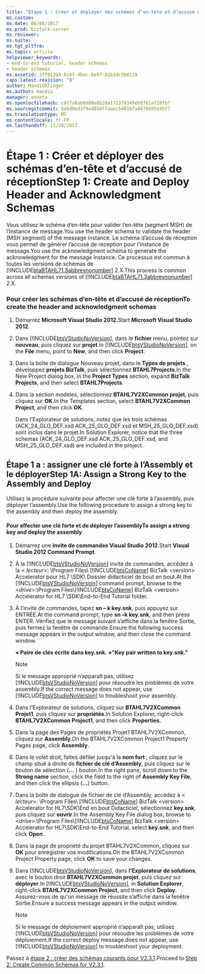 ```yaml
---
title: "Étape 1 : Créer et déployer des schémas d’en-tête et d’accusé de réception | Documents Microsoft"
ms.custom: 
ms.date: 06/08/2017
ms.prod: biztalk-server
ms.reviewer: 
ms.suite: 
ms.tgt_pltfrm: 
ms.topic: article
helpviewer_keywords:
- end-to-end tutorial, header schemas
- header schemas
ms.assetid: 3ff013a4-6c67-4bac-be97-81b2dc5b6119
caps.latest.revision: "8"
author: MandiOhlinger
ms.author: mandia
manager: anneta
ms.openlocfilehash: c9ffa8ab8d80a8b2da172378349eb9761a728fb7
ms.sourcegitcommit: 5abd0ed3f9e4858ffaaec5481bfa8878595e95f7
ms.translationtype: MT
ms.contentlocale: fr-FR
ms.lasthandoff: 11/28/2017
---
```

# <a name="step-1-create-and-deploy-header-and-acknowledgment-schemas"></a><span data-ttu-id="fdae7-102">Étape 1 : Créer et déployer des schémas d’en-tête et d’accusé de réception</span><span class="sxs-lookup"><span data-stu-id="fdae7-102">Step 1: Create and Deploy Header and Acknowledgment Schemas</span></span>
<span data-ttu-id="fdae7-103">Vous utilisez le schéma d’en-tête pour valider l’en-tête (segment MSH) de l’instance de message.</span><span class="sxs-lookup"><span data-stu-id="fdae7-103">You use the header schema to validate the header (MSH segment) of the message instance.</span></span> <span data-ttu-id="fdae7-104">Le schéma d’accusé de réception vous permet de générer l’accusé de réception pour l’instance de message.</span><span class="sxs-lookup"><span data-stu-id="fdae7-104">You use the acknowledgment schema to generate the acknowledgment for the message instance.</span></span> <span data-ttu-id="fdae7-105">Ce processus est commun à toutes les versions de schémas de [!INCLUDE[btaBTAHL71.3abbrevnonumber](../../includes/btabtahl71-3abbrevnonumber-md.md)] 2.X.</span><span class="sxs-lookup"><span data-stu-id="fdae7-105">This process is common across all schemas versions of [!INCLUDE[btaBTAHL71.3abbrevnonumber](../../includes/btabtahl71-3abbrevnonumber-md.md)] 2.X.</span></span>  
  
### <a name="to-create-the-header-and-acknowledgment-schemas"></a><span data-ttu-id="fdae7-106">Pour créer les schémas d’en-tête et d’accusé de réception</span><span class="sxs-lookup"><span data-stu-id="fdae7-106">To create the header and acknowledgment schemas</span></span>  
  
1.  <span data-ttu-id="fdae7-107">Démarrez **Microsoft Visual Studio 2012**.</span><span class="sxs-lookup"><span data-stu-id="fdae7-107">Start **Microsoft Visual Studio 2012**.</span></span>  
  
2.  <span data-ttu-id="fdae7-108">Dans [!INCLUDE[btsVStudioNoVersion](../../includes/btsvstudionoversion-md.md)], dans le **fichier** menu, pointez sur **nouveau**, puis cliquez sur **projet**.</span><span class="sxs-lookup"><span data-stu-id="fdae7-108">In [!INCLUDE[btsVStudioNoVersion](../../includes/btsvstudionoversion-md.md)], on the **File** menu, point to **New**, and then click **Project**.</span></span>  
  
3.  <span data-ttu-id="fdae7-109">Dans la boîte de dialogue Nouveau projet, dans le **Types de projets** , développez **projets BizTalk**, puis sélectionnez **BTAHL7Projects**.</span><span class="sxs-lookup"><span data-stu-id="fdae7-109">In the New Project dialog box, in the **Project Types** section, expand **BizTalk Projects**, and then select **BTAHL7Projects**.</span></span>  
  
4.  <span data-ttu-id="fdae7-110">Dans la section modèles, sélectionnez **BTAHL7V2XCommon projet**, puis cliquez sur **OK**.</span><span class="sxs-lookup"><span data-stu-id="fdae7-110">In the Templates section, select **BTAHL7V2XCommon Project**, and then click **OK**.</span></span>  
  
     <span data-ttu-id="fdae7-111">Dans l’Explorateur de solutions, notez que les trois schémas (ACK_24_GLO_DEF.xsd ACK_25_GLO_DEF.xsd et MSH_25_GLO_DEF.xsd) sont inclus dans le projet.</span><span class="sxs-lookup"><span data-stu-id="fdae7-111">In Solution Explorer, notice that the three schemas (ACK_24_GLO_DEF.xsd ACK_25_GLO_DEF.xsd, and MSH_25_GLO_DEF.xsd) are included in the project.</span></span>  
  
## <a name="step-1a-assign-a-strong-key-to-the-assembly-and-deploy"></a><span data-ttu-id="fdae7-112">Étape 1 a : assigner une clé forte à l’Assembly et le déployer</span><span class="sxs-lookup"><span data-stu-id="fdae7-112">Step 1A: Assign a Strong Key to the Assembly and Deploy</span></span>  
 <span data-ttu-id="fdae7-113">Utilisez la procédure suivante pour affecter une clé forte à l’assembly, puis déployer l’assembly.</span><span class="sxs-lookup"><span data-stu-id="fdae7-113">Use the following procedure to assign a strong key to the assembly and then deploy the assembly.</span></span>  
  
#### <a name="to-assign-a-strong-key-and-deploy-the-assembly"></a><span data-ttu-id="fdae7-114">Pour affecter une clé forte et de déployer l’assembly</span><span class="sxs-lookup"><span data-stu-id="fdae7-114">To assign a strong key and deploy the assembly</span></span>  
  
1.  <span data-ttu-id="fdae7-115">Démarrez une **invite de commandes Visual Studio 2012**.</span><span class="sxs-lookup"><span data-stu-id="fdae7-115">Start **Visual Studio 2012 Command Prompt**.</span></span>  
  
2.  <span data-ttu-id="fdae7-116">À la [!INCLUDE[btsVStudioNoVersion](../../includes/btsvstudionoversion-md.md)] invite de commandes, accédez à la \< *lecteur*\>: \Program Files\\ [!INCLUDE[btsCoName](../../includes/btsconame-md.md)] BizTalk \<version\> Accelerator pour HL7 \SDK\ Dossier didacticiel de bout en bout.</span><span class="sxs-lookup"><span data-stu-id="fdae7-116">At the [!INCLUDE[btsVStudioNoVersion](../../includes/btsvstudionoversion-md.md)] command prompt, browse to the \<*drive*\>:\Program Files\\[!INCLUDE[btsCoName](../../includes/btsconame-md.md)] BizTalk \<version\> Accelerator for HL7 \SDK\End-to-End Tutorial folder.</span></span>  
  
3.  <span data-ttu-id="fdae7-117">À l’invite de commandes, tapez **sn – k key.snk**, puis appuyez sur ENTRÉE.</span><span class="sxs-lookup"><span data-stu-id="fdae7-117">At the command prompt, type **sn –k key.snk**, and then press ENTER.</span></span> <span data-ttu-id="fdae7-118">Vérifiez que le message suivant s’affiche dans la fenêtre Sortie, puis fermez la fenêtre de commande.</span><span class="sxs-lookup"><span data-stu-id="fdae7-118">Ensure the following success message appears in the output window, and then close the command window.</span></span>  
  
     <span data-ttu-id="fdae7-119">**« Paire de clés écrite dans key.snk. »**</span><span class="sxs-lookup"><span data-stu-id="fdae7-119">**"Key pair written to key.snk."**</span></span>  
  
    > [!NOTE]
    >  <span data-ttu-id="fdae7-120">Si le message approprié n’apparaît pas, utilisez [!INCLUDE[btsVStudioNoVersion](../../includes/btsvstudionoversion-md.md)] pour résoudre les problèmes de votre assembly.</span><span class="sxs-lookup"><span data-stu-id="fdae7-120">If the correct message does not appear, use [!INCLUDE[btsVStudioNoVersion](../../includes/btsvstudionoversion-md.md)] to troubleshoot your assembly.</span></span>  
  
4.  <span data-ttu-id="fdae7-121">Dans l’Explorateur de solutions, cliquez sur **BTAHL7V2XCommon Projet1**, puis cliquez sur **propriétés**.</span><span class="sxs-lookup"><span data-stu-id="fdae7-121">In Solution Explorer, right-click **BTAHL7V2XCommon Project1**, and then click **Properties**.</span></span>  
  
5.  <span data-ttu-id="fdae7-122">Dans la page des Pages de propriétés Projet1 BTAHL7V2XCommon, cliquez sur **Assembly**.</span><span class="sxs-lookup"><span data-stu-id="fdae7-122">On the BTAHL7V2XCommon Project1 Property Pages page, click **Assembly**.</span></span>  
  
6.  <span data-ttu-id="fdae7-123">Dans le volet droit, faites défiler jusqu'à la **nom fort** , cliquez sur le champ situé à droite de **fichier de clé d’Assembly**, puis cliquez sur le bouton de sélection (**...** ) bouton.</span><span class="sxs-lookup"><span data-stu-id="fdae7-123">In the right pane, scroll down to the **Strong name** section, click the field to the right of **Assembly Key File**, and then click the ellipsis (**…**) button.</span></span>  
  
7.  <span data-ttu-id="fdae7-124">Dans la boîte de dialogue de fichier de clé d’Assembly, accédez à \< *lecteur*\>: \Program Files\\ [!INCLUDE[btsCoName](../../includes/btsconame-md.md)] BizTalk \<version\> Accelerator for HL7\SDK\End en bout Didacticiel, sélectionnez **key.snk**, puis cliquez sur **ouvrir**.</span><span class="sxs-lookup"><span data-stu-id="fdae7-124">In the Assembly Key File dialog box, browse to \<*drive*\>:\Program Files\\[!INCLUDE[btsCoName](../../includes/btsconame-md.md)] BizTalk \<version\> Accelerator for HL7\SDK\End-to-End Tutorial, select **key.snk**, and then click **Open**.</span></span>  
  
8.  <span data-ttu-id="fdae7-125">Dans la page de propriété du projet BTAHL7V2XCommon, cliquez sur **OK** pour enregistrer vos modifications.</span><span class="sxs-lookup"><span data-stu-id="fdae7-125">On the BTAHL7V2XCommon Project Property page, click **OK** to save your changes.</span></span>  
  
9. <span data-ttu-id="fdae7-126">Dans [!INCLUDE[btsVStudioNoVersion](../../includes/btsvstudionoversion-md.md)], dans **l’Explorateur de solutions**, avec le bouton droit **BTAHL7V2XCommon projet**, puis cliquez sur **déployer**.</span><span class="sxs-lookup"><span data-stu-id="fdae7-126">In [!INCLUDE[btsVStudioNoVersion](../../includes/btsvstudionoversion-md.md)], in **Solution Explorer**, right-click **BTAHL7V2XCommon Project**, and then click **Deploy**.</span></span> <span data-ttu-id="fdae7-127">Assurez-vous de qu'un message de réussite s’affiche dans la fenêtre Sortie.</span><span class="sxs-lookup"><span data-stu-id="fdae7-127">Ensure a success message appears in the output window.</span></span>  
  
    > [!NOTE]
    >  <span data-ttu-id="fdae7-128">Si le message de déploiement approprié n’apparaît pas, utilisez [!INCLUDE[btsVStudioNoVersion](../../includes/btsvstudionoversion-md.md)] pour résoudre les problèmes de votre déploiement.</span><span class="sxs-lookup"><span data-stu-id="fdae7-128">If the correct deploy message does not appear, use [!INCLUDE[btsVStudioNoVersion](../../includes/btsvstudionoversion-md.md)] to troubleshoot your deployment.</span></span>  
  
 <span data-ttu-id="fdae7-129">Passez à [étape 2 : créer des schémas courants pour V2.3.1](../../adapters-and-accelerators/accelerator-hl7/step-2-create-common-schemas-for-v2-3-1.md).</span><span class="sxs-lookup"><span data-stu-id="fdae7-129">Proceed to [Step 2: Create Common Schemas for V2.3.1](../../adapters-and-accelerators/accelerator-hl7/step-2-create-common-schemas-for-v2-3-1.md).</span></span>